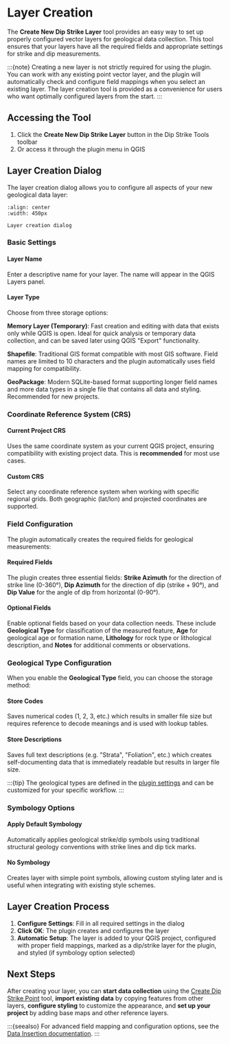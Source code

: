 # Layer Creation

The **Create New Dip Strike Layer** tool provides an easy way to set up properly configured vector layers for geological data collection. This tool ensures that your layers have all the required fields and appropriate settings for strike and dip measurements.

:::{note}
Creating a new layer is not strictly required for using the plugin. You can work with any existing point vector layer, and the plugin will automatically check and configure field mappings when you select an existing layer. The layer creation tool is provided as a convenience for users who want optimally configured layers from the start.
:::

## Accessing the Tool

1. Click the **Create New Dip Strike Layer** button in the Dip Strike Tools toolbar
2. Or access it through the plugin menu in QGIS

## Layer Creation Dialog

The layer creation dialog allows you to configure all aspects of your new geological data layer:

```{figure} ../static/layer_creation_ui.png
:align: center
:width: 450px

Layer creation dialog
```

### Basic Settings

#### Layer Name

Enter a descriptive name for your layer. The name will appear in the QGIS Layers panel.

#### Layer Type

Choose from three storage options:

**Memory Layer (Temporary)**: Fast creation and editing with data that exists only while QGIS is open. Ideal for quick analysis or temporary data collection, and can be saved later using QGIS "Export" functionality.

**Shapefile**: Traditional GIS format compatible with most GIS software. Field names are limited to 10 characters and the plugin automatically uses field mapping for compatibility.

**GeoPackage**: Modern SQLite-based format supporting longer field names and more data types in a single file that contains all data and styling. Recommended for new projects.

### Coordinate Reference System (CRS)

#### Current Project CRS

Uses the same coordinate system as your current QGIS project, ensuring compatibility with existing project data. This is **recommended** for most use cases.

#### Custom CRS

Select any coordinate reference system when working with specific regional grids. Both geographic (lat/lon) and projected coordinates are supported.

### Field Configuration

The plugin automatically creates the required fields for geological measurements:

#### Required Fields

The plugin creates three essential fields: **Strike Azimuth** for the direction of strike line (0-360°), **Dip Azimuth** for the direction of dip (strike + 90°), and **Dip Value** for the angle of dip from horizontal (0-90°).

#### Optional Fields

Enable optional fields based on your data collection needs. These include **Geological Type** for classification of the measured feature, **Age** for geological age or formation name, **Lithology** for rock type or lithological description, and **Notes** for additional comments or observations.

### Geological Type Configuration

When you enable the **Geological Type** field, you can choose the storage method:

#### Store Codes

Saves numerical codes (1, 2, 3, etc.) which results in smaller file size but requires reference to decode meanings and is used with lookup tables.

#### Store Descriptions

Saves full text descriptions (e.g. "Strata", "Foliation", etc.) which creates self-documenting data that is immediately readable but results in larger file size.

:::{tip}
The geological types are defined in the [plugin settings](settings.md) and can be customized for your specific workflow.
:::

### Symbology Options

#### Apply Default Symbology

Automatically applies geological strike/dip symbols using traditional structural geology conventions with strike lines and dip tick marks.

#### No Symbology

Creates layer with simple point symbols, allowing custom styling later and is useful when integrating with existing style schemes.

## Layer Creation Process

1. **Configure Settings**: Fill in all required settings in the dialog
2. **Click OK**: The plugin creates and configures the layer  
3. **Automatic Setup**: The layer is added to your QGIS project, configured with proper field mappings, marked as a dip/strike layer for the plugin, and styled (if symbology option selected)

## Next Steps

After creating your layer, you can **start data collection** using the [Create Dip Strike Point](data-insertion.md) tool, **import existing data** by copying features from other layers, **configure styling** to customize the appearance, and **set up your project** by adding base maps and other reference layers.

:::{seealso}
For advanced field mapping and configuration options, see the [Data Insertion documentation](data-insertion.md).
:::
